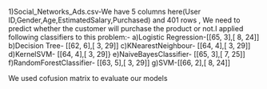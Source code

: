 <p>

1)Social_Networks_Ads.csv-We have 5 columns here(User ID,Gender,Age,EstimatedSalary,Purchased) and 401 rows , We need to predict whether the customer will purchase the product or not.I applied following classifiers to this problem:-
                            a)Logistic Regression-[[65,  3],[ 8, 24]]
                            b)Decision Tree- [[62,  6],[ 3, 29]]
                            c)KNearestNeighbour- [[64,  4],[ 3, 29]]
                            d)KernelSVM- [[64,  4],[ 3, 29]}
                            e)NaiveBayesClassifier- [[65,  3],[ 7, 25]]
                            f)RandomForestClassifier- [[63,  5],[ 3, 29]]
                            g)SVM-[[66,  2],[ 8, 24]]

We used cofusion matrix to evaluate our models

</p>
